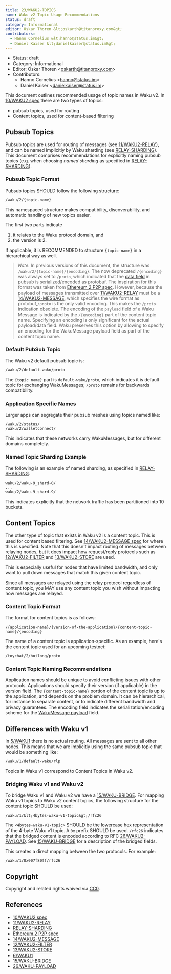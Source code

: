```yaml
---
title: 23/WAKU2-TOPICS
name: Waku v2 Topic Usage Recommendations
status: draft
category: Informational
editor: Oskar Thoren &lt;oskarth@titanproxy.com&gt;
contributors:
  - Hanno Cornelius &lt;hanno@status.im&gt;
  - Daniel Kaiser &lt;danielkaiser@status.im&gt;
---
```

- Status: draft
- Category: Informational
- Editor: Oskar Thoren &lt;oskarth@titanproxy.com&gt;
- Contributors:
  - Hanno Cornelius &lt;hanno@status.im&gt;
  - Daniel Kaiser &lt;danielkaiser@status.im&gt;
  

This document outlines recommended usage of topic names in Waku v2.
In [10/WAKU2 spec](../../standards/core/10/waku2) there are two types of topics:

- pubsub topics, used for routing
- Content topics, used for content-based filtering


## Pubsub Topics

Pubsub topics are used for routing of messages (see [11/WAKU2-RELAY](../../standards/core/11/relay)),
and can be named implicitly by Waku sharding (see [RELAY-SHARDING](https://github.com/waku-org/specs/blob/waku-RFC/standards/core/relay-sharding)).
This document comprises recommendations for explicitly naming pubsub topics (e.g. when choosing *named sharding* as specified in [RELAY-SHARDING](https://github.com/waku-org/specs/blob/waku-RFC/standards/core/relay-sharding)).

### Pubsub Topic Format

Pubsub topics SHOULD follow the following structure:

`/waku/2/{topic-name}`

This namespaced structure makes compatibility, discoverability, and automatic handling of new topics easier.

The first two parts indicate

1) it relates to the Waku protocol domain, and
2) the version is 2.

If applicable, it is RECOMMENDED to structure `{topic-name}` in a hierarchical way as well.

> *Note*: In previous versions of this document, the structure was `/waku/2/{topic-name}/{encoding}`.
The now deprecated `/{encoding}` was always set to `/proto`,
which indicated that the [data field](../../standards/core/11/RELAY#protobuf-definition) in pubsub is serialized/encoded as protobuf.
The inspiration for this format was taken from
[Ethereum 2 P2P spec](https://github.com/ethereum/eth2.0-specs/blob/dev/specs/phase0/p2p-interface##topics-and-messages).
However, because the payload of messages transmitted over [11/WAKU2-RELAY](../../standards/core/11/relay) must be a [14/WAKU2-MESSAGE](../../standards/core/14/message),
which specifies the wire format as protobuf,`/proto` is the only valid encoding.
This makes the `/proto` indication obsolete.
The encoding of the `payload` field of a Waku Message is indicated by the `/{encoding}` part of the content topic name.
Specifying an encoding is only significant for the actual payload/data field.
Waku preserves this option by allowing to specify an encoding for the WakuMessage payload field as part of the content topic name.

### Default PubSub Topic

The Waku v2 default pubsub topic is:

`/waku/2/default-waku/proto`

The `{topic name}` part is `default-waku/proto`, which indicates it is default topic for exchanging WakuMessages;
`/proto` remains for backwards compatibility.

### Application Specific Names

Larger apps can segregate their pubsub meshes using topics named like:

```
/waku/2/status/
/waku/2/walletconnect/
```

This indicates that these networks carry WakuMessages, but for different domains completely.

### Named Topic Sharding Example

The following is an example of named sharding, as specified in [RELAY-SHARDING](https://github.com/waku-org/specs/blob/waku-RFC/standards/core/relay-sharding).

```
waku/2/waku-9_shard-0/
...
waku/2/waku-9_shard-9/
```

This indicates explicitly that the network traffic has been partitioned into 10 buckets.

## Content Topics

The other type of topic that exists in Waku v2 is a content topic.
This is used for content based filtering.
See [14/WAKU2-MESSAGE spec](../../standards/core/14/message) for where this is specified.
Note that this doesn't impact routing of messages between relaying nodes,
but it does impact how request/reply protocols such as 
[12/WAKU2-FILTER](../../standards/core/12/filter) and [13/WAKU2-STORE](../../standards/core/13/store) are used.

This is especially useful for nodes that have limited bandwidth,
and only want to pull down messages that match this given content topic.

Since all messages are relayed using the relay protocol regardless of content topic,
you MAY use any content topic you wish without impacting how messages are relayed.

### Content Topic Format

The format for content topics is as follows:

`/{application-name}/{version-of-the-application}/{content-topic-name}/{encoding}`

The name of a content topic is application-specific.
As an example, here's the content topic used for an upcoming testnet:

`/toychat/2/huilong/proto`

### Content Topic Naming Recommendations

Application names should be unique to avoid conflicting issues with other protocols.
Applications should specify their version (if applicable) in the version field.
The `{content-topic-name}` portion of the content topic is up to the application,
and depends on the problem domain.
It can be hierarchical, for instance to separate content, or to indicate different bandwidth and privacy guarantees.
The encoding field indicates the serialization/encoding scheme for the [WakuMessage payload](../../standards/core/14/message#payloads) field.

## Differences with Waku v1

In [5/WAKU1](../../deprecated/5/waku0) there is no actual routing.
All messages are sent to all other nodes.
This means that we are implicitly using the same pubsub topic that would be something like:

```
/waku/1/default-waku/rlp
```

Topics in Waku v1 correspond to Content Topics in Waku v2.

### Bridging Waku v1 and Waku v2

To bridge Waku v1 and Waku v2 we have a [15/WAKU-BRIDGE](../../standards/core/15/bridge).
For mapping Waku v1 topics to Waku v2 content topics,
the following structure for the content topic SHOULD be used:

```
/waku/1/&lt;4bytes-waku-v1-topic&gt;/rfc26
```

The `<4bytes-waku-v1-topic>` SHOULD be the lowercase hex representation of the 4-byte Waku v1 topic.
A `0x` prefix SHOULD be used.
`/rfc26` indicates that the bridged content is encoded according to RFC [26/WAKU2-PAYLOAD](../../standards/application/26/payload).
See [15/WAKU-BRIDGE](../../standards/core/15/bridge) for a description of the bridged fields.

This creates a direct mapping between the two protocols.
For example:

```
/waku/1/0x007f80ff/rfc26
```

## Copyright

Copyright and related rights waived via
[CC0](https://creativecommons.org/publicdomain/zero/1.0/).

## References

* [10/WAKU2 spec](../../standards/core/10/waku2)
* [11/WAKU2-RELAY](../../standards/core/11/relay)
* [RELAY-SHARDING](https://github.com/waku-org/specs/blob/waku-RFC/standards/core/relay-sharding)
* [Ethereum 2 P2P spec](https://github.com/ethereum/eth2.0-specs/blob/dev/specs/phase0/p2p-interface##topics-and-messages)
* [14/WAKU2-MESSAGE](../../standards/core/14/message)
* [12/WAKU2-FILTER](../../standards/core/12/filter)
* [13/WAKU2-STORE](../../standards/core/13/store)
* [6/WAKU1](../../deprecated/5/waku0)
* [15/WAKU-BRIDGE](../../standards/core/15/bridge)
* [26/WAKU-PAYLOAD](../../standards/application/26/payload)
